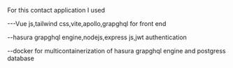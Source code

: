 For this contact application
I used 

---Vue js,tailwind css,vite,apollo,grapghql for front end

--hasura grapghql engine,nodejs,express js,jwt authentication

--docker for multicontainerization of hasura grapghql engine and postgress database 
